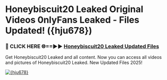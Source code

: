 # Honeybiscuit20 Leaked Original Videos 0nlyFans Leaked - Files Updated! ({hju678})

<h3>🔴 CLICK HERE 🌐==►► <a href="https://tinyurl.com/ms9xzufz" rel="nofollow">Honeybiscuit20 Leaked Updated Files</a></h3>

Get Honeybiscuit20 Leaked and all content. Now you can access all videos and pictures of Honeybiscuit20 Leaked. New Updated Files 2025!

[![{hju678}](https://i.imgur.com/PQ7UWWw.gif)](https://tinyurl.com/ms9xzufz)